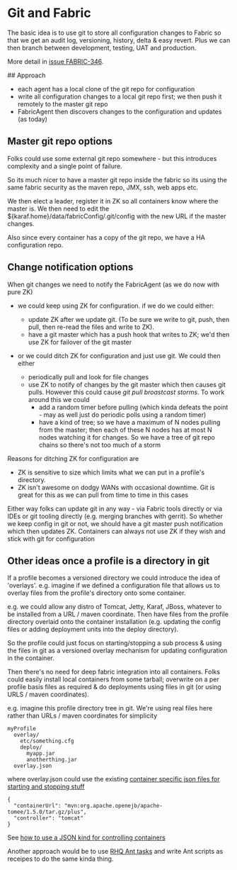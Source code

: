# Git and Fabric

The basic idea is to use git to store all configuration changes to Fabric so that we get an audit log, versioning, history, delta & easy revert. Plus we can then branch between development, testing, UAT and production.

More detail in [issue FABRIC-346](http://fusesource.com/issues/browse/FABRIC-346).

## Approach

* each agent has a local clone of the git repo for configuration
* write all configuration changes to a local git repo first; we then push it remotely to the master git repo
* FabricAgent then discovers changes to the configuration and updates (as today)

## Master git repo options

Folks could use some external git repo somewhere - but this introduces complexity and a single point of failure.

So its much nicer to have a master git repo inside the fabric so its using the same fabric security as the maven repo, JMX, ssh, web apps etc.

We then elect a leader, register it in ZK so all containers know where the master is. We then need to edit the ${karaf.home}/data/fabricConfig/.git/config with the new URL if the master changes.

Also since every container has a copy of the git repo, we have a HA configuration repo.

## Change notification options

When git changes we need to notify the FabricAgent (as we do now with pure ZK)

* we could keep using ZK for configuration. if we do we could either:
    * update ZK after we update git. (To be sure we write to git, push, then pull, then re-read the files and write to ZK).
    * have a git master which has a push hook that writes to ZK; we'd then use ZK for failover of the git master

* or we could ditch ZK for configuration and just use git. We could then either
    * periodically pull and look for file changes
    * use ZK to notify of changes by the git master which then causes git pulls. However this could cause _git pull broastcast storms_. To work around this we could
        * add a random timer before pulling (which kinda defeats the point - may as well just do periodic polls using a random timer)
        * have a kind of tree; so we have a maximum of N nodes pulling from the master; then each of these N nodes has at most N nodes watching it for changes. So we have a tree of git repo chains so there's not too much of a storm

Reasons for ditching ZK for configuration are

* ZK is sensitive to size which limits what we can put in a profile's directory.
* ZK isn't awesome on dodgy WANs with occasional downtime. Git is great for this as we can pull from time to time in this cases

Either way folks can update git in any way - via Fabric tools directly or via IDEs or git tooling directly (e.g. merging branches with gerrit). So whether we keep config in git or not, we should have a git master push notification which then updates ZK. Containers can always not use ZK if they wish and stick with git for configuration


## Other ideas once a profile is a directory in git

If a profile becomes a versioned directory we could introduce the idea of 'overlays'. e.g. imagine if we defined a configuration file that allows us to overlay files from the profile's directory onto some container.

e.g. we could allow any distro of Tomcat, Jetty, Karaf, JBoss, whatever to be installed from a URL / maven coordinate. Then have files from the profile directory overlaid onto the container installation (e.g. updating the config files or adding deployment units into the deploy directory).

So the profile could just focus on starting/stopping a sub process & using the files in git as a versioned overlay mechanism for updating configuration in the container.

Then there's no need for deep fabric integration into all containers. Folks could easily install local containers from some tarball; overwrite on a per profile basis files as required & do deployments using files in git (or using URLS / maven coordinates).

e.g. imagine this profile directory tree in git. We're using real files here rather than URLs / maven coordinates for simplicity

```
myProfile
  overlay/
    etc/something.cfg
    deploy/
      myapp.jar
      anotherthing.jar
  overlay.json
```

where overlay.json could use the existing [container specific json files for starting and stopping stuff](https://github.com/fusesource/fuse/tree/master/process/process-manager/src/main/resources)

```
{
  "containerUrl": "mvn:org.apache.openejb/apache-tomee/1.5.0/tar.gz/plus",
  "controller": "tomcat"
}
```

See [how to use a JSON kind for controlling containers](http://fuse.fusesource.org/fabric/docs/process-manager.html#Managing_processes_like_Tomcat__Jetty__HQ_Agent)

Another approach would be to use [RHQ Ant tasks](http://fusesource.com/issues/browse/FABRIC-347) and write Ant scripts as receipes to do the same kinda thing.
